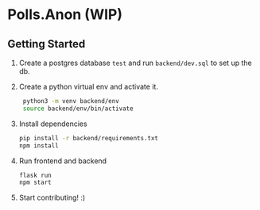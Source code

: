 # Polls.Anon (WIP)

## Getting Started

1. Create a postgres database `test` and run `backend/dev.sql` to set up the db.
2. Create a python virtual env and activate it.

   ```bash
    python3 -m venv backend/env
    source backend/env/bin/activate
   ```

3. Install dependencies

   ```bash
   pip install -r backend/requirements.txt
   npm install
   ```

4. Run frontend and backend

   ```bash
   flask run
   npm start
   ```

5. Start contributing! :)
